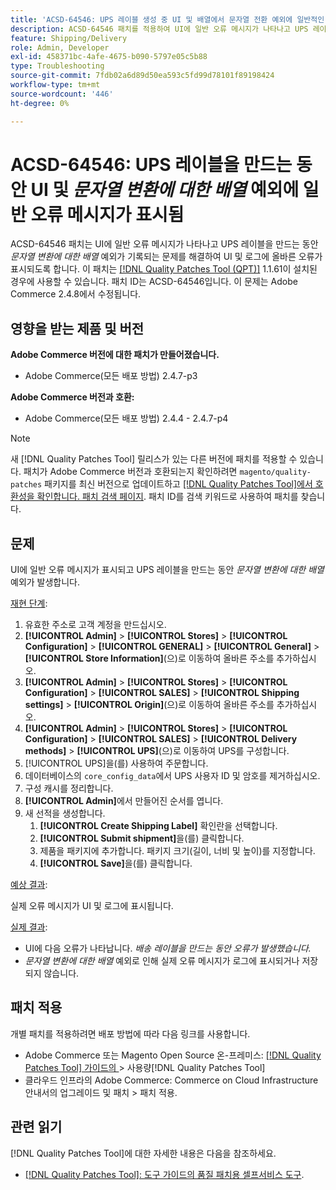 ```yaml
---
title: 'ACSD-64546: UPS 레이블 생성 중 UI 및 배열에서 문자열 전환 예외에 일반적인 오류 메시지'
description: ACSD-64546 패치를 적용하여 UI에 일반 오류 메시지가 나타나고 UPS 레이블 생성 중 문자열에 대한 배열 전환 예외가 기록되는 Adobe Commerce 문제를 해결합니다. 이 패치를 사용하면 UI 및 로그에 올바른 오류가 표시됩니다.
feature: Shipping/Delivery
role: Admin, Developer
exl-id: 458371bc-4afe-4675-b090-5797e05c5b88
type: Troubleshooting
source-git-commit: 7fdb02a6d89d50ea593c5fd99d78101f89198424
workflow-type: tm+mt
source-wordcount: '446'
ht-degree: 0%

---
```


# ACSD-64546: UPS 레이블을 만드는 동안 UI 및 *문자열 변환에 대한 배열* 예외에 일반 오류 메시지가 표시됨

ACSD-64546 패치는 UI에 일반 오류 메시지가 나타나고 UPS 레이블을 만드는 동안 *문자열 변환에 대한 배열* 예외가 기록되는 문제를 해결하여 UI 및 로그에 올바른 오류가 표시되도록 합니다. 이 패치는 [[!DNL Quality Patches Tool (QPT)]](/help/tools/quality-patches-tool/quality-patches-tool-to-self-serve-quality-patches.md) 1.1.61이 설치된 경우에 사용할 수 있습니다. 패치 ID는 ACSD-64546입니다. 이 문제는 Adobe Commerce 2.4.8에서 수정됩니다.

## 영향을 받는 제품 및 버전

**Adobe Commerce 버전에 대한 패치가 만들어졌습니다.**
* Adobe Commerce(모든 배포 방법) 2.4.7-p3

**Adobe Commerce 버전과 호환:**
* Adobe Commerce(모든 배포 방법) 2.4.4 - 2.4.7-p4

>[!NOTE]
>
>새 [!DNL Quality Patches Tool] 릴리스가 있는 다른 버전에 패치를 적용할 수 있습니다. 패치가 Adobe Commerce 버전과 호환되는지 확인하려면 `magento/quality-patches` 패키지를 최신 버전으로 업데이트하고 [[!DNL Quality Patches Tool]에서 호환성을 확인합니다. 패치 검색 페이지](https://experienceleague.adobe.com/tools/commerce-quality-patches/index.html). 패치 ID를 검색 키워드로 사용하여 패치를 찾습니다.

## 문제

UI에 일반 오류 메시지가 표시되고 UPS 레이블을 만드는 동안 *문자열 변환에 대한 배열* 예외가 발생합니다.

<u>재현 단계</u>:

1. 유효한 주소로 고객 계정을 만드십시오.
1. **[!UICONTROL Admin]** > **[!UICONTROL Stores]** > **[!UICONTROL Configuration]** > **[!UICONTROL GENERAL]** > **[!UICONTROL General]** > **[!UICONTROL Store Information]**(으)로 이동하여 올바른 주소를 추가하십시오.
1. **[!UICONTROL Admin]** > **[!UICONTROL Stores]** > **[!UICONTROL Configuration]** > **[!UICONTROL SALES]** > **[!UICONTROL Shipping settings]** > **[!UICONTROL Origin]**(으)로 이동하여 올바른 주소를 추가하십시오.
1. **[!UICONTROL Admin]** > **[!UICONTROL Stores]** > **[!UICONTROL Configuration]** > **[!UICONTROL SALES]** > **[!UICONTROL Delivery methods]** > **[!UICONTROL UPS]**(으)로 이동하여 UPS를 구성합니다.
1. [!UICONTROL UPS]을(를) 사용하여 주문합니다.
1. 데이터베이스의 `core_config_data`에서 UPS 사용자 ID 및 암호를 제거하십시오.
1. 구성 캐시를 정리합니다.
1. **[!UICONTROL Admin]**&#x200B;에서 만들어진 순서를 엽니다.
1. 새 선적을 생성합니다.
   1. **[!UICONTROL Create Shipping Label]** 확인란을 선택합니다.
   1. **[!UICONTROL Submit shipment]**&#x200B;을(를) 클릭합니다.
   1. 제품을 패키지에 추가합니다. 패키지 크기(길이, 너비 및 높이)를 지정합니다.
   1. **[!UICONTROL Save]**&#x200B;을(를) 클릭합니다.

<u>예상 결과</u>:

실제 오류 메시지가 UI 및 로그에 표시됩니다.

<u>실제 결과</u>:

* UI에 다음 오류가 나타납니다.
  *배송 레이블을 만드는 동안 오류가 발생했습니다.*
* *문자열 변환에 대한 배열* 예외로 인해 실제 오류 메시지가 로그에 표시되거나 저장되지 않습니다.

## 패치 적용

개별 패치를 적용하려면 배포 방법에 따라 다음 링크를 사용합니다.
* Adobe Commerce 또는 Magento Open Source 온-프레미스: [[!DNL Quality Patches Tool]  가이드의 ](/help/tools/quality-patches-tool/usage.md)> 사용량[!DNL Quality Patches Tool]
* 클라우드 인프라의 Adobe Commerce: Commerce on Cloud Infrastructure 안내서의 업그레이드 및 패치 > 패치 적용.

## 관련 읽기

[!DNL Quality Patches Tool]에 대한 자세한 내용은 다음을 참조하세요.
* [[!DNL Quality Patches Tool]: 도구 가이드의 품질 패치용 셀프서비스 도구](/help/tools/quality-patches-tool/quality-patches-tool-to-self-serve-quality-patches.md).
